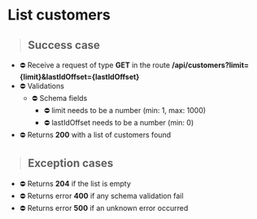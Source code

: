 # List customers

> ## Success case

* ⛔️ Receive a request of type **GET** in the route **/api/customers?limit={limit}&lastIdOffset={lastIdOffset}**
* ⛔️ Validations
    * ⛔️ Schema fields
        * ⛔️ limit needs to be a number (min: 1, max: 1000)
        * ⛔️ lastIdOffset needs to be a number (min: 0)
* ⛔️ Returns **200** with a list of customers found

> ## Exception cases

* ⛔️ Returns **204** if the list is empty
* ⛔️ Returns error **400** if any schema validation fail
* ⛔️ Returns error **500** if an unknown error occurred
